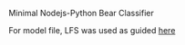 Minimal Nodejs-Python Bear Classifier  

For model file, LFS was used as guided [here](https://www.git-tower.com/learn/git/ebook/en/command-line/advanced-topics/git-lfs)